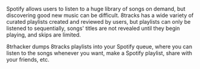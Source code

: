 Spotify allows users to listen to a huge library of songs on demand, but discovering good new music can be difficult. 8tracks has a wide variety of curated playlists created and reviewed by users, but playlists can only be listened to sequentially, songs' titles are not revealed until they begin playing, and skips are limited.

8trhacker dumps 8tracks playlists into your Spotify queue, where you can listen to the songs whenever you want, make a Spotify playlist, share with your friends, etc.